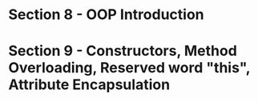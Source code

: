 # Section 8 - OOP Introduction

# Section 9 - Constructors, Method Overloading, Reserved word "this", Attribute Encapsulation